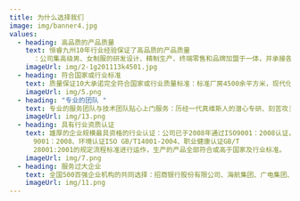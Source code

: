 ```yaml
---
title: 为什么选择我们
image: img/banner4.jpg
values:
  - heading: 高品质的产品质量
    text: 恒睿九州10年行业经验保证了高品质的产品质量
      ：公司集高级男、女制服的研发设计、精制生产、终端零售和品牌加盟于一体，并承接各企事业机关单位、金融、证券、航空、铁路及社会团体和个人职业着装的度身订制。
    imageUrl: img/2-1g201113k4501.jpg
  - heading: 符合国家或行业标准
    text: 质量保证10大承诺完全符合国家或行业质量标准：标准厂房4500余平方米，现代化流水生产线2条，生产技术员工近300人，年生产男、女制服超过10万套件。先后引进德国先进的制服流水线生产设备和特种机械设备，以及半成品定型与成品定型整烫设备等...
    imageUrl: img/5.png
  - heading: "专业的团队 "
    text: 专业的服务团队与技术团队贴心上门服务：历经一代真维斯人的潜心专研、刻苦攻关和持续改善，培育出一支“诚信、敬业、务实、高效、创新、和谐”的品质管理团队和生产经验丰富、技术力量雄厚的产品制造团队。
    imageUrl: img/13.png
  - heading: 具有行业资质认证
    text: 雄厚的企业规模最具资格的行业认证：公司已于2008年通过ISO9001：2008认证，公司全部严格按照质量认证ISO
      9001：2008、环境认证ISO GB/T14001-2004、职业健康认证GB/T
      28001:2001的规定流程标准进行运作，生产的产品全部符合或高于国家及行业标准。
    imageUrl: img/7.png
  - heading: 服务过大企业
    text: 全国500百强企业机构的共同选择：招商银行股份有限公司、海航集团、广电集团、广铁(集团)公司、TCL集团、华润（集团）公司、深圳机场港务公司、顺丰速运、万科地产、中投证券、维达集团、创维集团等...
    imageUrl: img/11.png
---
```

